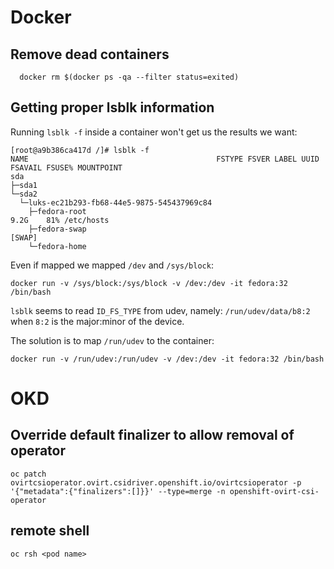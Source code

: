 # Docker

## Remove dead containers
```
  docker rm $(docker ps -qa --filter status=exited)
```
## Getting proper lsblk information

Running `lsblk -f` inside a container won't get us the results we want:
```
[root@a9b386ca417d /]# lsblk -f
NAME                                          FSTYPE FSVER LABEL UUID FSAVAIL FSUSE% MOUNTPOINT
sda
├─sda1
└─sda2
  └─luks-ec21b293-fb68-44e5-9875-545437969c84
    ├─fedora-root                                                        9.2G    81% /etc/hosts
    ├─fedora-swap                                                                    [SWAP]
    └─fedora-home
```

Even if mapped we mapped `/dev` and `/sys/block`:
```
docker run -v /sys/block:/sys/block -v /dev:/dev -it fedora:32 /bin/bash
```

`lsblk` seems to read `ID_FS_TYPE` from udev, namely: `/run/udev/data/b8:2` when `8:2` is the major:minor
of the device.

The solution is to map `/run/udev` to the container:
```
docker run -v /run/udev:/run/udev -v /dev:/dev -it fedora:32 /bin/bash
```

# OKD

## Override default finalizer to allow removal of operator
```
oc patch ovirtcsioperator.ovirt.csidriver.openshift.io/ovirtcsioperator -p '{"metadata":{"finalizers":[]}}' --type=merge -n openshift-ovirt-csi-operator
```

## remote shell
```
oc rsh <pod name>
```
